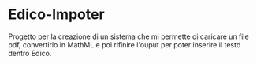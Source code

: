 # Edico-Impoter
Progetto per la creazione di un sistema che mi permette di caricare un file pdf, convertirlo in MathML e poi rifinire l'ouput per poter inserire il testo dentro Edico.
